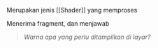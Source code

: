 Merupakan jenis [[Shader]] yang memproses 

Menerima fragment, dan menjawab

> _Warna apa yang perlu ditampilkan di layar?_